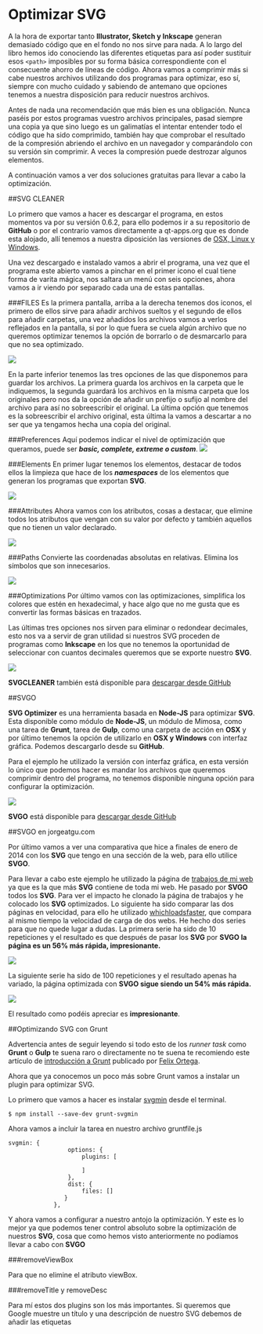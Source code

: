 # Optimizar SVG

A la hora de exportar tanto **Illustrator, Sketch y Inkscape** generan demasiado código que en el fondo no nos sirve para nada. A lo largo del libro hemos ido conociendo las diferentes etiquetas para así poder sustituir esos `<path>` imposibles por su forma básica correspondiente con el consecuente ahorro de líneas de código. Ahora vamos a comprimir más si cabe nuestros archivos utilizando dos programas para optimizar, eso sí, siempre con mucho cuidado y sabiendo de antemano que opciones tenemos a nuestra disposición para reducir nuestros archivos.

Antes de nada una recomendación que más bien es una obligación. Nunca paséis por estos programas vuestro archivos principales, pasad siempre una copia ya que sino luego es un galimatías el intentar entender todo el código que ha sido comprimido, también hay que comprobar el resultado de la compresión abriendo el archivo en un navegador y comparándolo con su versión sin comprimir. A veces la compresión puede destrozar algunos elementos.

A continuación vamos a ver dos soluciones gratuitas para llevar a cabo la optimización.

##SVG CLEANER

Lo primero que vamos a hacer es descargar el programa, en estos momentos va por su versión 0.6.2, para ello podemos ir a su repositorio de **GitHub** o por el contrario vamos directamente a qt-apps.org que es donde esta alojado, allí tenemos a nuestra diposición las versiones de [OSX, Linux y Windows](http://qt-apps.org/content/show.php/SVG+Cleaner?content=147974).

Una vez descargado e instalado vamos a abrir el programa, una vez que el programa este abierto vamos a pinchar en el primer icono el cual tiene forma de varita mágica, nos saltara un menú con seis opciones, ahora vamos a ir viendo por separado cada una de estas pantallas.

###FILES
Es la primera pantalla, arriba a la derecha tenemos dos iconos, el primero de ellos sirve para añadir archivos sueltos y el segundo de ellos para añadir carpetas, una vez añadidos los archivos vamos a verlos reflejados en la pantalla, si por lo que fuera se cuela algún archivo que no queremos optimizar tenemos la opción de borrarlo o de desmarcarlo para que no sea optimizado.

![](images/capitulo-12/optimizar-svg-cleaner-files.jpg)

En la parte inferior tenemos las tres opciones de las que disponemos para guardar los archivos. La primera guarda los archivos en la carpeta que le indiquemos, la segunda guardará los archivos en la misma carpeta que los originales pero nos da la opción de añadir un prefijo o sufijo al nombre del archivo para así no sobreescribir el original. La última opción que tenemos es la sobreescribir el archivo original, esta última la vamos a descartar a no ser que ya tengamos hecha una copia del original.

###Preferences
Aquí podemos indicar el nivel de optimización que queramos, puede ser ***basic, complete, extreme o custom***.
![](images/capitulo-12/optimizar-svg-cleaner-preferences.jpg)

###Elements
En primer lugar tenemos los elementos, destacar de todos ellos la limpieza que hace de los ***namespaces*** de los elementos que generan los programas que exportan **SVG**.

![](images/capitulo-12/optimizar-svg-cleaner-elements.jpg)

###Attributes
Ahora vamos con los atributos, cosas a destacar, que elimine todos los atributos que vengan con su valor por defecto y también aquellos que no tienen un valor declarado.

![](images/capitulo-12/optimizar-svg-cleaner-attributtes.jpg)

###Paths
Convierte las coordenadas absolutas en relativas. Elimina los símbolos que son innecesarios.

![](images/capitulo-12/optimizar-svg-cleaner-paths.jpg)

###Optimizations
Por último vamos con las optimizaciones, simplifica los colores que estén en hexadecimal, y hace algo que no me gusta que es convertir las formas básicas en trazados.

Las últimas tres opciones nos sirven para eliminar o redondear decimales, esto nos va a servir de gran utilidad si nuestros SVG proceden de programas como **Inkscape** en los que no tenemos la oportunidad de seleccionar con cuantos decimales queremos que se exporte nuestro **SVG**.

![](images/capitulo-12/optimizar-svg-cleaner-optimizations.jpg)

**SVGCLEANER** también está disponible para [descargar desde GitHub](https://github.com/RazrFalcon/SVGCleaner)


##SVGO

**SVG Optimizer** es una herramienta basada en **Node-JS** para optimizar **SVG**. Esta disponible como módulo de **Node-JS**, un módulo de Mimosa, como una tarea de **Grunt**, tarea de **Gulp**, como una carpeta de acción en **OSX** y por último tenemos la opción de utilizarlo en **OSX y Windows** con interfaz gráfica. Podemos descargarlo desde su **GitHub**.

Para el ejemplo he utilizado la versión con interfaz gráfica, en esta versión lo único que  podemos hacer es mandar los archivos que queremos comprimir dentro del programa, no tenemos disponible ninguna opción para configurar la optimización.

![](images/capitulo-12/optimizar-svgogui.jpg)

**SVGO** está disponible para [descargar desde GitHub](https://github.com/svg/svgo)

##SVGO en jorgeatgu.com

Por último vamos a ver una comparativa que hice a finales de enero de 2014 con los **SVG** que tengo en una sección de la web, para ello utilice **SVGO**.

Para llevar a cabo este ejemplo he utilizado la página de [trabajos de mi web](http://jorgeatgu.com/trabajos) ya que es la que más **SVG** contiene de toda mi web. He pasado por **SVGO** todos los **SVG**.
Para ver el impacto he clonado la página de trabajos y he colocado los **SVG** optimizados. Lo siguiente ha sido comparar las dos páginas en velocidad, para ello he utilizado [whichloadsfaster](http://whichloadsfaster.com/ ), que compara al mismo tiempo la velocidad de carga de dos webs. He hecho dos series para que no quede lugar a dudas. La primera serie ha sido de 10 repeticiones y el resultado es que después de pasar los **SVG** por **SVGO la página es un 56% más rápida, impresionante.**

![](images/capitulo-12/optimizar-comparativa-diez.jpg)

La siguiente serie ha sido de 100 repeticiones y el resultado apenas ha variado, la página optimizada con **SVGO sigue siendo un 54% más rápida.**

![](images/capitulo-12/optimizar-comparativa-cien.jpg)

El resultado como podéis apreciar es **impresionante**.

##Optimizando SVG con Grunt

Advertencia antes de seguir leyendo si todo esto de los *runner task* como **Grunt** o **Gulp** te suena raro o directamente no te suena te recomiendo este artículo de [introducción a Grunt](http://trip2themoon.com/primeros-pasos-con-grunt-para-disenadores-web/) publicado por [Felix Ortega](https://twitter.com/flodar).

Ahora que ya conocemos un poco más sobre Grunt vamos a instalar un plugin para optimizar SVG.

Lo primero que vamos a hacer es instalar [svgmin](https://github.com/sindresorhus/grunt-svgmin) desde el terminal.


~~~~~~~
$ npm install --save-dev grunt-svgmin
~~~~~~~

Ahora vamos a incluir la tarea en nuestro archivo gruntfile.js


~~~~~~~
svgmin: {
                 options: {
                     plugins: [

                     ]
                 },
                 dist: {
                     files: []
                }
             },
~~~~~~~

Y ahora vamos a configurar a nuestro antojo la optimización. Y este es lo mejor ya que podemos tener control absoluto sobre la optimización de nuestros **SVG**, cosa que como hemos visto anteriormente no podíamos llevar a cabo con **SVGO**

###removeViewBox

Para que no elimine el atributo viewBox.

###removeTitle y removeDesc

Para mí estos dos plugins son los más importantes. Si queremos que Google muestre un título y una descripción de nuestro SVG debemos de añadir las etiquetas <title> y <desc> para que lo muestre en los resultados. Con este plugin en false SVGO no eliminará estas dos etiquetas.

###removeUselessStrokeAndFill

Para que elimine los stroke y fill que no tengan valor alguno.

###cleanupIDs

Para que elimine los IDs que no contengan ningún script o estilo.

###removeEditorNSData

Para que elimine los namespaces que se crean al exportar desde Illustrator, Sketch y Inkscape

###cleanupNumericValues

Para que elimine las unidades por defecto. Si a los atributos no les asignamos ninguna unidad de medidad SVG tomará la unidad por defecto, la cual es el pixel. Así que no sirve de nada escribir px.

###convertColors

Para que convierta los colores en RGB y keywords a su valor hexadecimal,en caso de que el que color se pueda representar con tres valores(por ejemplo #000000 #ffffff) hexadecimales el plugin hará la conversión.

Por último dejo en mi Gist todo el código que he generado para [configurar **SVGmin**](https://gist.github.com/jorgeatgu/a0656c47a11e741befb2)


##SVGO ONLINE

A finales de enero de 2015 de la mano de [Jake Archibald](https://github.com/svg/svgo) nos llega la versión de SVGO online bajo el nombre de [SVGOMG](https://jakearchibald.github.io/svgomg/). La interfaz como podemos apreciar en la imagen es bastante simple y clara, esta herramienta es perfecta para aquellos a los que les da urticaria el terminal/consola, Grunt y Gulp.

![](images/capitulo-12/optimizar-svgo-online.jpg)


Tenemos una demo en forma de coche para ir probando las diferentes opciones.

La gran ventaja es que una vez que hemos importado el **SVG** vamos a tener pleno control sobre la optimización. A la derecha vamos a ver el panel con todas los plugins que trae **SVGO** para optimizar un **SVG**. La lista de plugins como acabamos de ver en la sección anterior es larga y extensa, merece la pena echar un ojo a todos los plugins que no hemos visto.

Otra de las opciones que tenemos en el panel derecho es la de comparar el **SVG** que estamos optimizando con su versión original. Y ya por último el apartado precisión nos dará pleno control sobre el tan manido tema de los decimales, mucho ojo ya que por defecto viene con tres decimales y ya sabéis que con uno es más que suficiente.

[SVGOMG](https://jakearchibald.github.io/svgomg/)

##SVGO para Sketch

Un nuevo plugin de SVGO, esta vez para el maravilloso Sketch. Simplemente tenemos que descargarnos el plugin desde [GitHub](https://github.com/BohemianCoding/svgo-compressor) e instalarlo. Las opciones de las que disponemos son las mismas que el original. En esta ocasión viene una configuración por defecto, si nos estamos cómodos con esta configuración podemos editarla a nuestro gusto. Para ello vamos a ir a Plugins > SVGO Compressor > About SVGO Compressor > Edit SVGO Settings.

[SVG para Sketch](https://github.com/BohemianCoding/svgo-compressor)

